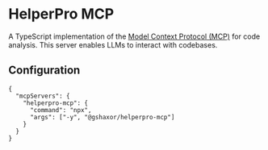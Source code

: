 # HelperPro MCP

A TypeScript implementation of the [Model Context Protocol (MCP)](https://modelcontextprotocol.io/) for code analysis. This server enables LLMs to interact with codebases.

## Configuration

```
{
  "mcpServers": {
    "helperpro-mcp": {
      "command": "npx",
      "args": ["-y", "@gshaxor/helperpro-mcp"]
    }
  }
}
```